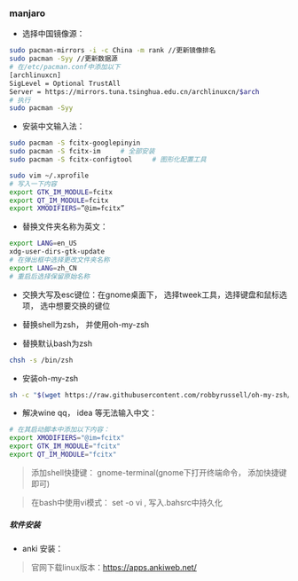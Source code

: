 ### manjaro

- 选择中国镜像源：
```bash
sudo pacman-mirrors -i -c China -m rank //更新镜像排名
sudo pacman -Syy //更新数据源
# 在/etc/pacman.conf中添加以下
[archlinuxcn]    
SigLevel = Optional TrustAll    
Server = https://mirrors.tuna.tsinghua.edu.cn/archlinuxcn/$arch 
# 执行
sudo pacman -Syy

```

- 安装中文输入法：
```bash
sudo pacman -S fcitx-googlepinyin
sudo pacman -S fcitx-im     # 全部安装
sudo pacman -S fcitx-configtool     # 图形化配置工具

sudo vim ~/.xprofile 
# 写入一下内容
export GTK_IM_MODULE=fcitx
export QT_IM_MODULE=fcitx
export XMODIFIERS=”@im=fcitx”
```

- 替换文件夹名称为英文：
```bash
export LANG=en_US
xdg-user-dirs-gtk-update
# 在弹出框中选择更改文件夹名称
export LANG=zh_CN
# 重启后选择保留原始名称
```

- 交换大写及esc键位：在gnome桌面下， 选择tweek工具，选择键盘和鼠标选项， 选中想要交换的键位

- 替换shell为zsh， 并使用oh-my-zsh
- 替换默认bash为zsh
```bash
chsh -s /bin/zsh
```
- 安装oh-my-zsh
```bash
sh -c "$(wget https://raw.githubusercontent.com/robbyrussell/oh-my-zsh/master/tools/install.sh -O -)"
```

- 解决wine qq， idea 等无法输入中文：
```bash
# 在其启动脚本中添加以下内容：
export XMODIFIERS="@im=fcitx"
export GTK_IM_MODULE="fcitx"
export QT_IM_MODULE="fcitx"
```


> 添加shell快捷键： gnome-terminal(gnome下打开终端命令， 添加快捷键即可)

> 在bash中使用vi模式： set -o vi , 写入.bahsrc中持久化


##### 软件安装
- anki 安装：
> 官网下载linux版本：https://apps.ankiweb.net/


